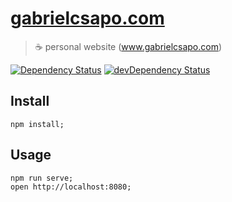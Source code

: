 # [gabrielcsapo.com](http://www.gabrielcsapo.com)

> ☕️ personal website (www.gabrielcsapo.com)

[![Dependency Status](https://starbuck.gabrielcsapo.com/badge/github/gabrielcsapo/gabrielcsapo.com/status.svg)](https://starbuck.gabrielcsapo.com/github/gabrielcsapo/gabrielcsapo.com) [![devDependency Status](https://starbuck.gabrielcsapo.com/badge/github/gabrielcsapo/gabrielcsapo.com/dev-status.svg)](https://starbuck.gabrielcsapo.com/github/gabrielcsapo/gabrielcsapo.com#info=devDependencies)

## Install

```
npm install;
```

## Usage

```
npm run serve;
open http://localhost:8080;
```
